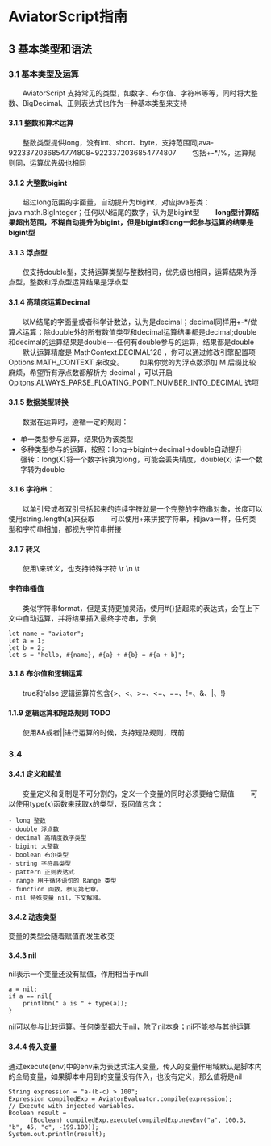 # AviatorScript指南
## 3 基本类型和语法
### 3.1 基本类型及运算
&emsp;&emsp;AviatorScript 支持常见的类型，如数字、布尔值、字符串等等，同时将大整数、BigDecimal、正则表达式也作为一种基本类型来支持

#### 3.1.1 整数和算术运算
&emsp;&emsp;整数类型提供long，没有int、short、byte，支持范围同java-9223372036854774808~9223372036854774807
&emsp;&emsp;包括+-*/%，运算规则同，运算优先级也相同
#### 3.1.2 大整数bigint
&emsp;&emsp;超过long范围的字面量，自动提升为bigint，对应java基类：java.math.BigInteger；任何以N结尾的数字，认为是bigint型
&emsp;&emsp;**long型计算结果超出范围，不糊自动提升为bigint，但是bigint和long一起参与运算的结果是bigint型**
#### 3.1.3 浮点型
&emsp;&emsp;仅支持double型，支持运算类型与整数相同，优先级也相同，运算结果为浮点型，整数和浮点型运算结果是浮点型
#### 3.1.4 高精度运算Decimal
&emsp;&emsp;以M结尾的字面量或者科学计数法，认为是decimal；decimal同样用+-*/做算术运算；除double外的所有数值类型和decimal运算结果都是decimal;double和decimal的运算结果是double---任何有double参与的运算，结果都是double
&emsp;&emsp;默认运算精度是 MathContext.DECIMAL128 ，你可以通过修改引擎配置项 Options.MATH_CONTEXT 来改变。
&emsp;&emsp;如果你觉的为浮点数添加 M 后缀比较麻烦，希望所有浮点数都解析为 decimal ，可以开启 Opitons.ALWAYS_PARSE_FLOATING_POINT_NUMBER_INTO_DECIMAL 选项
#### 3.1.5 数据类型转换
&emsp;&emsp;数据在运算时，遵循一定的规则：
 - 单一类型参与运算，结果仍为该类型
 - 多种类型参与的运算，按照：long->bigint->decimal->double自动提升
&emsp;&emsp;强转：long(X)将一个数字转换为long，可能会丢失精度，double(x) 讲一个数字转为double
#### 3.1.6 字符串：
&emsp;&emsp;以单引号或者双引号括起来的连续字符就是一个完整的字符串对象，长度可以使用string.length(a)来获取
&emsp;&emsp;可以使用+来拼接字符串，和java一样，任何类型和字符串相加，都视为字符串拼接
####  3.1.7  转义 
&emsp;&emsp;使用\来转义，也支持特殊字符 \r \n \t
#### 字符串插值
&emsp;&emsp;类似字符串format，但是支持更加灵活，使用#{}括起来的表达式，会在上下文中自动运算，并将结果插入最终字符串，示例
```
let name = "aviator";
let a = 1;
let b = 2;
let s = "hello, #{name}, #{a} + #{b} = #{a + b}";
```
#### 3.1.8 布尔值和逻辑运算
&emsp;&emsp;true和false 逻辑运算符包含{>、<、>=、<=、==、!=、&、|、!}

#### 1.1.9 逻辑运算和短路规则  TODO
&emsp;&emsp;使用&&或者||进行运算的时候，支持短路规则，既前 



###  3.4
#### 3.4.1 定义和赋值
&emsp;&emsp;变量定义和复制是不可分割的，定义一个变量的同时必须要给它赋值
&emsp;&emsp;可以使用type(x)函数来获取x的类型，返回值包含：

	- long 整数
	- double 浮点数
	- decimal 高精度数字类型
	- bigint 大整数
	- boolean 布尔类型
	- string 字符串类型
	- pattern 正则表达式
	- range 用于循环语句的 Range 类型
	- function 函数，参见第七章。
	- nil 特殊变量 nil，下文解释。
#### 3.4.2 动态类型
变量的类型会随着赋值而发生改变
#### 3.4.3 nil
nil表示一个变量还没有赋值，作用相当于null
```
a = nil;
if a == nil{
	printlbn(" a is " + type(a));
}
```
nil可以参与比较运算。任何类型都大于nil，除了nil本身；nil不能参与其他运算

#### 3.4.4 传入变量
通过execute(env)中的env来为表达式注入变量，传入的变量作用域默认是脚本内的全局变量，如果脚本中用到的变量没有传入，也没有定义，那么值将是nil
```
String expression = "a-(b-c) > 100";
Expression compiledExp = AviatorEvaluator.compile(expression);
// Execute with injected variables.
Boolean result =
      (Boolean) compiledExp.execute(compiledExp.newEnv("a", 100.3, "b", 45, "c", -199.100));
System.out.println(result);
```